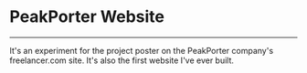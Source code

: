 # PeakPorter Website
***
It's an experiment for the project poster on the PeakPorter company's freelancer.com site. It's also the first website I've ever built.

